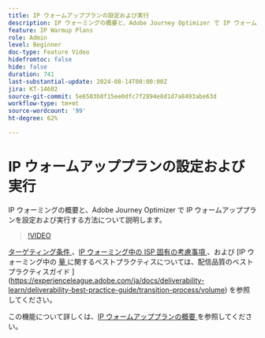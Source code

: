```yaml
---
title: IP ウォームアッププランの設定および実行
description: IP ウォーミングの概要と、Adobe Journey Optimizer で IP ウォームアッププランを設定および実行する方法について説明します。
feature: IP Warmup Plans
role: Admin
level: Beginner
doc-type: Feature Video
hidefromtoc: false
hide: false
duration: 741
last-substantial-update: 2024-08-14T00:00:00Z
jira: KT-14602
source-git-commit: 5e6503b8f15ee0dfc7f2894e8d1d7a8493abe63d
workflow-type: tm+mt
source-wordcount: '99'
ht-degree: 62%

---
```



# IP ウォームアッププランの設定および実行

IP ウォーミングの概要と、Adobe Journey Optimizer で IP ウォームアッププランを設定および実行する方法について説明します。

>[!VIDEO](https://video.tv.adobe.com/v/3432637/?learn=on)

[ ターゲティング条件 ](https://experienceleague.adobe.com/ja/docs/deliverability-learn/deliverability-best-practice-guide/introduction)、[IP ウォーミング中の ISP 固有の考慮事項 ](https://experienceleague.adobe.com/ja/docs/deliverability-learn/deliverability-best-practice-guide/transition-process/targeting-criteria)、および [IP ウォーミング中の [ 量 ](https://experienceleague.adobe.com/ja/docs/deliverability-learn/deliverability-best-practice-guide/transition-process/isp-specific-considerations-during-ip-warming) に関するベストプラクティスについては、配信品質のベストプラクティスガイド ](https://experienceleague.adobe.com/ja/docs/deliverability-learn/deliverability-best-practice-guide/transition-process/volume) を参照してください。

この機能について詳しくは、[IP ウォームアッププランの概要 ](https://experienceleague.adobe.com/en/docs/journey-optimizer/using/configuration/implement-ip-warmup-plan/ip-warmup-gs) を参照してください。
